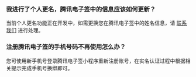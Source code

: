 ### 我进行了个人更名，腾讯电子签中的信息应该如何更新？
当前个人更名功能正在开发中，如需更换您在腾讯电子签中的姓名信息，请 [联系我们](https://cloud.tencent.com/document/product/1323/59638) 进行处理。

### 注册腾讯电子签的手机号码不再使用怎么办？
您可使用新手机号登录腾讯电子签小程序重新注册账号，在实名认证过程中根据相关提示完成手机号换绑即可。
